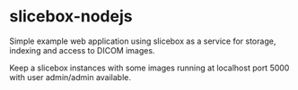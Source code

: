 # slicebox-nodejs
Simple example web application using slicebox as a service for storage, indexing and access to DICOM images.

Keep a slicebox instances with some images running at localhost port 5000 with user admin/admin available.